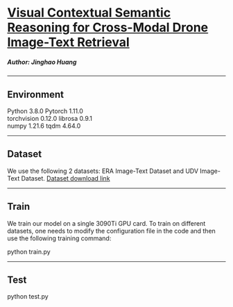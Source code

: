 # [Visual Contextual Semantic Reasoning for Cross-Modal Drone Image-Text Retrieval](https://ieeexplore.ieee.org/document/10634572)

##### Author: Jinghao Huang 
--------------------------
## Environment

Python 3.8.0 
Pytorch 1.11.0  
torchvision 0.12.0
librosa 0.9.1  
numpy 1.21.6
tqdm 4.64.0

--------------------------
## Dataset
We use the following 2 datasets: ERA Image-Text Dataset and UDV Image-Text Dataset. [Dataset download link](https://pan.baidu.com/s/1ZVNe-H3GIJ4HHinqyKf3qQ?pwd=ul7f)

--------------------------
## Train

We train our model on a single 3090Ti GPU card. To train on different datasets, one needs to modify the configuration file in the code and then use the following training command:

 python train.py 

--------------------------
## Test

 python test.py
